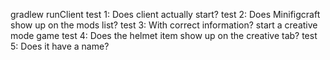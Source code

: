 gradlew runClient
test 1: Does client actually start?
test 2: Does Minifigcraft show up on the mods list?
test 3: With correct information?
start a creative mode game
test 4: Does the helmet item show up on the creative tab?
test 5: Does it have a name?

